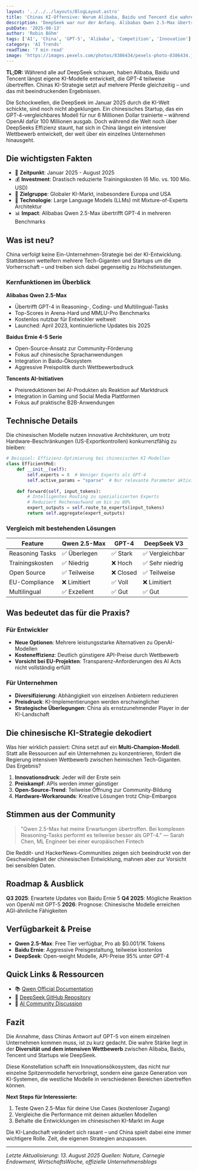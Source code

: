 ```yaml
---
layout: '../../../layouts/BlogLayout.astro'
title: 'Chinas KI-Offensive: Warum Alibaba, Baidu und Tencent die wahren GPT-5-Herausforderer sind'
description: 'DeepSeek war nur der Anfang. Alibabas Qwen 2.5-Max übertrifft bereits GPT-4. Ein Blick auf Chinas diversifizierte KI-Strategie.'
pubDate: '2025-08-13'
author: 'Robin Böhm'
tags: ['AI', 'China', 'GPT-5', 'Alibaba', 'Competition', 'Innovation']
category: 'AI Trends'
readTime: '7 min read'
image: 'https://images.pexels.com/photos/8386434/pexels-photo-8386434.jpeg?auto=compress&cs=tinysrgb&w=1200&h=600&dpr=2'
---
```


**TL;DR:** Während alle auf DeepSeek schauen, haben Alibaba, Baidu und Tencent längst eigene KI-Modelle entwickelt, die GPT-4 teilweise übertreffen. Chinas KI-Strategie setzt auf mehrere Pferde gleichzeitig – und das mit beeindruckenden Ergebnissen.

Die Schockwellen, die DeepSeek im Januar 2025 durch die KI-Welt schickte, sind noch nicht abgeklungen. Ein chinesisches Startup, das ein GPT-4-vergleichbares Modell für nur 6 Millionen Dollar trainierte – während OpenAI dafür 100 Millionen ausgab. Doch während die Welt noch über DeepSeeks Effizienz staunt, hat sich in China längst ein intensiver Wettbewerb entwickelt, der weit über ein einzelnes Unternehmen hinausgeht.

## Die wichtigsten Fakten

- 📅 **Zeitpunkt**: Januar 2025 - August 2025
- 💰 **Investment**: Drastisch reduzierte Trainingskosten (6 Mio. vs. 100 Mio. USD)
- 🎯 **Zielgruppe**: Globaler KI-Markt, insbesondere Europa und USA
- 🔧 **Technologie**: Large Language Models (LLMs) mit Mixture-of-Experts Architektur
- 📊 **Impact**: Alibabas Qwen 2.5-Max übertrifft GPT-4 in mehreren Benchmarks

## Was ist neu?

China verfolgt keine Ein-Unternehmen-Strategie bei der KI-Entwicklung. Stattdessen wetteifern mehrere Tech-Giganten und Startups um die Vorherrschaft – und treiben sich dabei gegenseitig zu Höchstleistungen.

### Kernfunktionen im Überblick

**Alibabas Qwen 2.5-Max**
- Übertrifft GPT-4 in Reasoning-, Coding- und Multilingual-Tasks
- Top-Scores in Arena-Hard und MMLU-Pro Benchmarks
- Kostenlos nutzbar für Entwickler weltweit
- Launched: April 2023, kontinuierliche Updates bis 2025

**Baidus Ernie 4-5 Serie**
- Open-Source-Ansatz zur Community-Förderung
- Fokus auf chinesische Sprachanwendungen
- Integration in Baidu-Ökosystem
- Aggressive Preispolitik durch Wettbewerbsdruck

**Tencents AI-Initiativen**
- Preisreduktionen bei AI-Produkten als Reaktion auf Marktdruck
- Integration in Gaming und Social Media Plattformen
- Fokus auf praktische B2B-Anwendungen

## Technische Details

Die chinesischen Modelle nutzen innovative Architekturen, um trotz Hardware-Beschränkungen (US-Exportkontrollen) konkurrenzfähig zu bleiben:

```python
# Beispiel: Effizienz-Optimierung bei chinesischen KI-Modellen
class EfficientMoE:
    def __init__(self):
        self.experts = 8  # Weniger Experts als GPT-4
        self.active_params = "sparse"  # Nur relevante Parameter aktivieren
        
    def forward(self, input_tokens):
        # Intelligentes Routing zu spezialisierten Experts
        # Reduziert Rechenaufwand um bis zu 80%
        expert_outputs = self.route_to_experts(input_tokens)
        return self.aggregate(expert_outputs)
```

### Vergleich mit bestehenden Lösungen

| Feature | Qwen 2.5-Max | GPT-4 | DeepSeek V3 |
|---------|--------------|-------|-------------|
| Reasoning Tasks | ✅ Überlegen | ✅ Stark | ✅ Vergleichbar |
| Trainingskosten | ✅ Niedrig | ❌ Hoch | ✅ Sehr niedrig |
| Open Source | ✅ Teilweise | ❌ Closed | ✅ Teilweise |
| EU-Compliance | ❌ Limitiert | ✅ Voll | ❌ Limitiert |
| Multilingual | ✅ Exzellent | ✅ Gut | ✅ Gut |

## Was bedeutet das für die Praxis?

### Für Entwickler
- **Neue Optionen**: Mehrere leistungsstarke Alternativen zu OpenAI-Modellen
- **Kosteneffizienz**: Deutlich günstigere API-Preise durch Wettbewerb
- **Vorsicht bei EU-Projekten**: Transparenz-Anforderungen des AI Acts nicht vollständig erfüllt

### Für Unternehmen
- **Diversifizierung**: Abhängigkeit von einzelnen Anbietern reduzieren
- **Preisdruck**: KI-Implementierungen werden erschwinglicher
- **Strategische Überlegungen**: China als ernstzunehmender Player in der KI-Landschaft

## Die chinesische KI-Strategie dekodiert

Was hier wirklich passiert: China setzt auf ein **Multi-Champion-Modell**. Statt alle Ressourcen auf ein Unternehmen zu konzentrieren, fördert die Regierung intensiven Wettbewerb zwischen heimischen Tech-Giganten. Das Ergebnis?

1. **Innovationsdruck**: Jeder will der Erste sein
2. **Preiskampf**: APIs werden immer günstiger
3. **Open-Source-Trend**: Teilweise Öffnung zur Community-Bildung
4. **Hardware-Workarounds**: Kreative Lösungen trotz Chip-Embargos

## Stimmen aus der Community

> "Qwen 2.5-Max hat meine Erwartungen übertroffen. Bei komplexen Reasoning-Tasks performt es teilweise besser als GPT-4."
> — Sarah Chen, ML Engineer bei einer europäischen Fintech

Die Reddit- und HackerNews-Communities zeigen sich beeindruckt von der Geschwindigkeit der chinesischen Entwicklung, mahnen aber zur Vorsicht bei sensiblen Daten.

## Roadmap & Ausblick

**Q3 2025**: Erwartete Updates von Baidu Ernie 5
**Q4 2025**: Mögliche Reaktion von OpenAI mit GPT-5
**2026**: Prognose: Chinesische Modelle erreichen AGI-ähnliche Fähigkeiten

## Verfügbarkeit & Preise

- **Qwen 2.5-Max**: Free Tier verfügbar, Pro ab $0.001/1K Tokens
- **Baidu Ernie**: Aggressive Preisgestaltung, teilweise kostenlos
- **DeepSeek**: Open-weight Modelle, API-Preise 95% unter GPT-4

## Quick Links & Ressourcen

- 📚 [Qwen Official Documentation](https://qwenlm.github.io/)
- 🐙 [DeepSeek GitHub Repository](https://github.com/deepseek-ai)
- 💬 [AI Community Discussion](https://www.reddit.com/r/MachineLearning/)

## Fazit

Die Annahme, dass Chinas Antwort auf GPT-5 von einem einzelnen Unternehmen kommen muss, ist zu kurz gedacht. Die wahre Stärke liegt in der **Diversität und dem intensiven Wettbewerb** zwischen Alibaba, Baidu, Tencent und Startups wie DeepSeek. 

Diese Konstellation schafft ein Innovationsökosystem, das nicht nur einzelne Spitzenmodelle hervorbringt, sondern eine ganze Generation von KI-Systemen, die westliche Modelle in verschiedenen Bereichen übertreffen können.

**Next Steps für Interessierte:**
1. Teste Qwen 2.5-Max für deine Use Cases (kostenloser Zugang)
2. Vergleiche die Performance mit deinen aktuellen Modellen
3. Behalte die Entwicklungen im chinesischen KI-Markt im Auge

Die KI-Landschaft verändert sich rasant – und China spielt dabei eine immer wichtigere Rolle. Zeit, die eigenen Strategien anzupassen.

---

*Letzte Aktualisierung: 13. August 2025*
*Quellen: Nature, Carnegie Endowment, WirtschaftsWoche, offizielle Unternehmensblogs*
